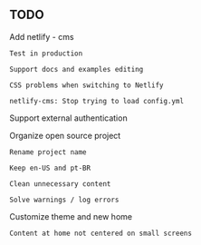 

## TODO
  
  Add netlify - cms

    Test in production

    Support docs and examples editing 

    CSS problems when switching to Netlify

    netlify-cms: Stop trying to load config.yml

  Support external authentication

  Organize open source project

    Rename project name
  
    Keep en-US and pt-BR
  
    Clean unnecessary content
  
    Solve warnings / log errors

  Customize theme and new home

    Content at home not centered on small screens